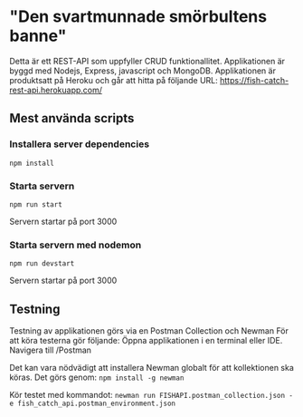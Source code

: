 # "Den svartmunnade smörbultens banne"
Detta är ett REST-API som uppfyller CRUD funktionallitet. Applikationen är byggd med Nodejs, Express, javascript och MongoDB.
Applikationen är produktsatt på Heroku och går att hitta på följande URL: https://fish-catch-rest-api.herokuapp.com/

## Mest använda scripts

### Installera server dependencies
`npm install`

### Starta servern
`npm run start`

Servern startar på port 3000

### Starta servern med nodemon
`npm run devstart`

Servern startar på port 3000

## Testning
Testning av applikationen görs via en Postman Collection och Newman
För att köra testerna gör följande:
Öppna applikationen i en terminal eller IDE. 
Navigera till /Postman

Det kan vara nödvädigt att installera Newman globalt för att kollektionen ska köras. Det görs genom:
`npm install -g newman`

Kör testet med kommandot:
`newman run FISHAPI.postman_collection.json -e fish_catch_api.postman_environment.json`